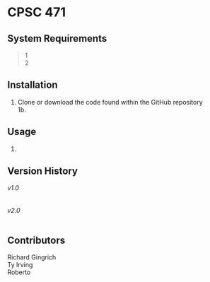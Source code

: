 # CPSC 471

## System Requirements
> 1 </br>
> 2

## Installation
1. Clone or download the code found within the GitHub repository </br>
1b. 

## Usage
1. 

## Version History
*v1.0* <br/>
 </br>
</br>
*v2.0* </br>
</br>


## Contributors
Richard Gingrich </br>
Ty Irving </br>
Roberto </br>
